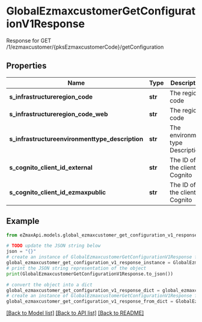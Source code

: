 # GlobalEzmaxcustomerGetConfigurationV1Response

Response for GET /1/ezmaxcustomer/{pksEzmaxcustomerCode}/getConfiguration

## Properties

Name | Type | Description | Notes
------------ | ------------- | ------------- | -------------
**s_infrastructureregion_code** | **str** | The region code | 
**s_infrastructureregion_code_web** | **str** | The region code | 
**s_infrastructureenvironmenttype_description** | **str** | The environment type Description | 
**s_cognito_client_id_external** | **str** | The ID of the client in Cognito | [optional] 
**s_cognito_client_id_ezmaxpublic** | **str** | The ID of the client in Cognito | 

## Example

```python
from eZmaxApi.models.global_ezmaxcustomer_get_configuration_v1_response import GlobalEzmaxcustomerGetConfigurationV1Response

# TODO update the JSON string below
json = "{}"
# create an instance of GlobalEzmaxcustomerGetConfigurationV1Response from a JSON string
global_ezmaxcustomer_get_configuration_v1_response_instance = GlobalEzmaxcustomerGetConfigurationV1Response.from_json(json)
# print the JSON string representation of the object
print(GlobalEzmaxcustomerGetConfigurationV1Response.to_json())

# convert the object into a dict
global_ezmaxcustomer_get_configuration_v1_response_dict = global_ezmaxcustomer_get_configuration_v1_response_instance.to_dict()
# create an instance of GlobalEzmaxcustomerGetConfigurationV1Response from a dict
global_ezmaxcustomer_get_configuration_v1_response_from_dict = GlobalEzmaxcustomerGetConfigurationV1Response.from_dict(global_ezmaxcustomer_get_configuration_v1_response_dict)
```
[[Back to Model list]](../README.md#documentation-for-models) [[Back to API list]](../README.md#documentation-for-api-endpoints) [[Back to README]](../README.md)


